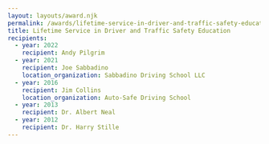 ```yaml
---
layout: layouts/award.njk
permalink: /awards/lifetime-service-in-driver-and-traffic-safety-education-award/index.html
title: Lifetime Service in Driver and Traffic Safety Education
recipients:
  - year: 2022
    recipient: Andy Pilgrim
  - year: 2021
    recipient: Joe Sabbadino
    location_organization: Sabbadino Driving School LLC
  - year: 2016
    recipient: Jim Collins
    location_organization: Auto-Safe Driving School
  - year: 2013
    recipient: Dr. Albert Neal
  - year: 2012
    recipient: Dr. Harry Stille
---
```

